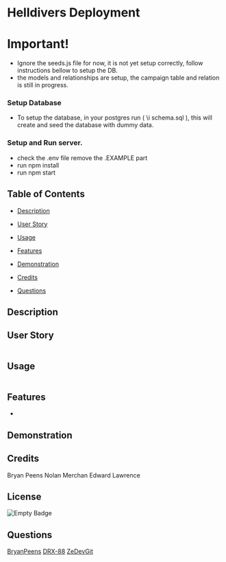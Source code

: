 # Helldivers Deployment

# Important!
- Ignore the seeds.js file for now, it is not yet setup correctly, follow instructions bellow to setup the DB.
- the models and relationships are setup, the campaign table and relation is still in progress.

### Setup Database 
 - To setup the database, in your postgres run ( \i schema.sql ), this will create and seed the database with dummy data.

### Setup and Run server.
- check the .env file remove the .EXAMPLE part
- run npm install
- run npm start

## Table of Contents
- [Description](#description)

- [User Story](#user-story)

- [Usage](#usage)

- [Features](#features)

- [Demonstration](#demonstration)

- [Credits](#credits)

- [Questions](#questions)


## Description 



## User Story
```md

```

## Usage
```md

```

## Features
- 

## Demonstration


## Credits
Bryan Peens
Nolan Merchan
Edward Lawrence

## License
 ![Empty Badge](https://img.shields.io/badge/MIT-License-blue)

## Questions
 [BryanPeens](https://github.com/BryanPeens/)
 [DRX-88](https://github.com/DRX-88/)
 [ZeDevGit](https://github.com/ZeDevGit)
